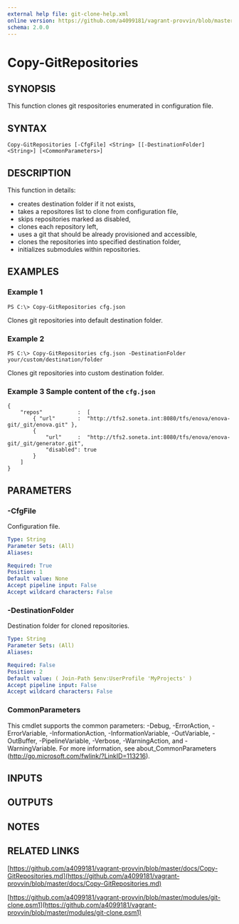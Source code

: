 ```yaml
---
external help file: git-clone-help.xml
online version: https://github.com/a4099181/vagrant-provvin/blob/master/docs/Copy-GitRepositories.md
schema: 2.0.0
---
```


# Copy-GitRepositories

## SYNOPSIS
This function clones git respositories enumerated in configuration file.

## SYNTAX

```
Copy-GitRepositories [-CfgFile] <String> [[-DestinationFolder] <String>] [<CommonParameters>]
```

## DESCRIPTION
This function in details:
* creates destination folder if it not exists,
* takes a repositores list to clone from configuration file,
* skips repositories marked as disabled,
* clones each repository left,
* uses a git that should be already provisioned and accessible,
* clones the repositories into specified destination folder,
* initializes submodules within repositories.

## EXAMPLES

### Example 1
```
PS C:\> Copy-GitRepositories cfg.json
```

Clones git repositories into default destination folder.

### Example 2
```
PS C:\> Copy-GitRepositories cfg.json -DestinationFolder your/custom/destination/folder
```

Clones git repositories into custom destination folder.

### Example 3 Sample content of the `cfg.json`
```
{
    "repos"           :  [
        { "url"       :  "http://tfs2.soneta.int:8080/tfs/enova/enova-git/_git/enova.git" },
        {
            "url"     :  "http://tfs2.soneta.int:8080/tfs/enova/enova-git/_git/generator.git",
            "disabled": true
        }
    ]
}
```

## PARAMETERS

### -CfgFile
Configuration file.

```yaml
Type: String
Parameter Sets: (All)
Aliases:

Required: True
Position: 1
Default value: None
Accept pipeline input: False
Accept wildcard characters: False
```

### -DestinationFolder
Destination folder for cloned repositories.

```yaml
Type: String
Parameter Sets: (All)
Aliases:

Required: False
Position: 2
Default value: ( Join-Path $env:UserProfile 'MyProjects' )
Accept pipeline input: False
Accept wildcard characters: False
```

### CommonParameters
This cmdlet supports the common parameters: -Debug, -ErrorAction, -ErrorVariable, -InformationAction, -InformationVariable, -OutVariable, -OutBuffer, -PipelineVariable, -Verbose, -WarningAction, and -WarningVariable. For more information, see about_CommonParameters (http://go.microsoft.com/fwlink/?LinkID=113216).

## INPUTS

## OUTPUTS

## NOTES

## RELATED LINKS

[https://github.com/a4099181/vagrant-provvin/blob/master/docs/Copy-GitRepositories.md](https://github.com/a4099181/vagrant-provvin/blob/master/docs/Copy-GitRepositories.md)

[https://github.com/a4099181/vagrant-provvin/blob/master/modules/git-clone.psm1](https://github.com/a4099181/vagrant-provvin/blob/master/modules/git-clone.psm1)
